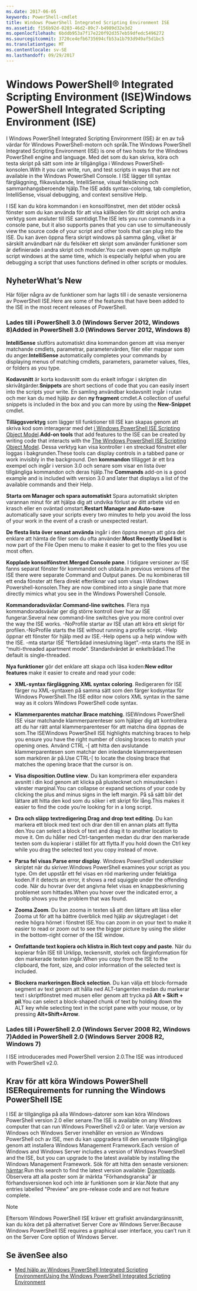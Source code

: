 ```yaml
---
ms.date: 2017-06-05
keywords: PowerShell-cmdlet
title: Windows PowerShell Integrated Scripting Environment ISE
ms.assetid: f156b92d-0203-46d2-89c7-b4989d32e3d2
ms.openlocfilehash: 6bddb953a7f17e220f92d357eb59dfedc5496272
ms.sourcegitcommit: 3720ce4efb6735694cfb53a1b793d949af5d1bc5
ms.translationtype: MT
ms.contentlocale: sv-SE
ms.lasthandoff: 09/29/2017
---
```

# <a name="windows-powershell-integrated-scripting-environment-ise"></a><span data-ttu-id="d49cf-103">Windows PowerShell® Integrated Scripting Environment (ISE)</span><span class="sxs-lookup"><span data-stu-id="d49cf-103">Windows PowerShell Integrated Scripting Environment (ISE)</span></span>
<span data-ttu-id="d49cf-104">I Windows PowerShell Integrated Scripting Environment (ISE) är en av två värdar för Windows PowerShell-motorn och språk.</span><span class="sxs-lookup"><span data-stu-id="d49cf-104">The Windows PowerShell Integrated Scripting Environment (ISE) is one of two hosts for the Windows PowerShell engine and language.</span></span> <span data-ttu-id="d49cf-105">Med det som du kan skriva, köra och testa skript på sätt som inte är tillgängliga i Windows PowerShell-konsolen.</span><span class="sxs-lookup"><span data-stu-id="d49cf-105">With it you can write, run, and test scripts in ways that are not available in the Windows PowerShell Console.</span></span> <span data-ttu-id="d49cf-106">I ISE lägger till syntax färgläggning, flikavslutande, IntelliSense, visual felsökning och sammanhangsberoende hjälp.</span><span class="sxs-lookup"><span data-stu-id="d49cf-106">The ISE adds syntax-coloring, tab completion, IntelliSense, visual debugging, and context sensitive Help.</span></span>

<span data-ttu-id="d49cf-107">I ISE kan du köra kommandon i en konsolfönstret, men det stöder också fönster som du kan använda för att visa källkoden för ditt skript och andra verktyg som ansluter till ISE samtidigt.</span><span class="sxs-lookup"><span data-stu-id="d49cf-107">The ISE lets you run commands in a console pane, but it also supports panes that you can use to simultaneously view the source code of your script and other tools that can plug into the ISE.</span></span> <span data-ttu-id="d49cf-108">Du kan även öppna flera skript windows på samma gång, vilket är särskilt användbart när du felsöker ett skript som använder funktioner som är definierade i andra skript och moduler.</span><span class="sxs-lookup"><span data-stu-id="d49cf-108">You can even open up multiple script windows at the same time, which is especially helpful when you are debugging a script that uses functions defined in other scripts or modules.</span></span>

## <a name="whats-new"></a><span data-ttu-id="d49cf-109">Nyheter</span><span class="sxs-lookup"><span data-stu-id="d49cf-109">What’s New</span></span>
<span data-ttu-id="d49cf-110">Här följer några av de funktioner som har lagts till i de senaste versionerna av PowerShell ISE.</span><span class="sxs-lookup"><span data-stu-id="d49cf-110">Here are some of the features that have been added to the ISE in the most recent releases of PowerShell.</span></span>

### <a name="added-in-powershell-30-windows-server-2012-windows-8"></a><span data-ttu-id="d49cf-111">Lades till i PowerShell 3.0 (Windows Server 2012, Windows 8)</span><span class="sxs-lookup"><span data-stu-id="d49cf-111">Added in PowerShell 3.0 (Windows Server 2012, Windows 8)</span></span>
<span data-ttu-id="d49cf-112">**IntelliSense** slutförs automatiskt dina kommandon genom att visa menyer matchande cmdlets, parametrar, parametervärden, filer eller mappar som du anger.</span><span class="sxs-lookup"><span data-stu-id="d49cf-112">**IntelliSense** automatically completes your commands by displaying menus of matching cmdlets, parameters, parameter values, files, or folders as you type.</span></span>

<span data-ttu-id="d49cf-113">**Kodavsnitt** är korta kodavsnitt som du enkelt infogar i skripten din skrivåtgärder.</span><span class="sxs-lookup"><span data-stu-id="d49cf-113">**Snippets** are short sections of code that you can easily insert into the scripts your write.</span></span> <span data-ttu-id="d49cf-114">En samling användbar kodavsnitt ingår i rutan och mer kan du med hjälp av den **ny fragment** cmdlet.</span><span class="sxs-lookup"><span data-stu-id="d49cf-114">A collection of useful snippets is included in the box and you can more by using the **New-Snippet** cmdlet.</span></span>

<span data-ttu-id="d49cf-115">**Tilläggsverktyg** som lägger till funktioner till ISE kan skapas genom att skriva kod som interagerar med det [i Windows PowerShell ISE Scripting Object Model](../../core-powershell/ise/The-Windows-PowerShell-ISE-Scripting-Object-Model.md).</span><span class="sxs-lookup"><span data-stu-id="d49cf-115">**Add-on tools** that add features to the ISE can be created by writing code that interacts with the [The Windows PowerShell ISE Scripting Object Model](../../core-powershell/ise/The-Windows-PowerShell-ISE-Scripting-Object-Model.md).</span></span> <span data-ttu-id="d49cf-116">Dessa verktyg kan visa kontroller i en streckad fönstret eller loggas i bakgrunden.</span><span class="sxs-lookup"><span data-stu-id="d49cf-116">These tools can display controls in a tabbed pane or work invisibly in the background.</span></span> <span data-ttu-id="d49cf-117">Den **kommandon** tillägget är ett bra exempel och ingår i version 3.0 och senare som visar en lista över tillgängliga kommandon och deras hjälp.</span><span class="sxs-lookup"><span data-stu-id="d49cf-117">The **Commands** add-on is a good example and is included with version 3.0 and later that displays a list of the available commands and their Help.</span></span>

<span data-ttu-id="d49cf-118">**Starta om Manager och spara automatiskt** Spara automatiskt skripten varannan minut för att hjälpa dig att undvika förlust av ditt arbete vid en krasch eller en oväntad omstart.</span><span class="sxs-lookup"><span data-stu-id="d49cf-118">**Restart Manager and Auto-save** automatically save your scripts every two minutes to help you avoid the loss of your work in the event of a crash or unexpected restart.</span></span>

<span data-ttu-id="d49cf-119">**De flesta lista över senast använda** ingår i den öppna menyn att göra det enklare att hämta de filer som du ofta använder.</span><span class="sxs-lookup"><span data-stu-id="d49cf-119">**Most Recently Used list** is now part of the File Open menu to make it easier to get to the files you use most often.</span></span>

<span data-ttu-id="d49cf-120">**Kopplade konsolfönstret**.</span><span class="sxs-lookup"><span data-stu-id="d49cf-120">**Merged Console pane**.</span></span> <span data-ttu-id="d49cf-121">I tidigare versioner av ISE fanns separat fönster för kommandot och utdata.</span><span class="sxs-lookup"><span data-stu-id="d49cf-121">In previous versions of the ISE there were separate Command and Output panes.</span></span> <span data-ttu-id="d49cf-122">De nu kombineras till ett enda fönster att flera direkt efterliknar vad som visas i Windows Powershell-konsolen.</span><span class="sxs-lookup"><span data-stu-id="d49cf-122">They are now combined into a single pane that more directly mimics what you see in the Windows Powershell Console.</span></span>

<span data-ttu-id="d49cf-123">**Kommandoradsväxlar**.</span><span class="sxs-lookup"><span data-stu-id="d49cf-123">**Command-line switches**.</span></span> <span data-ttu-id="d49cf-124">Flera nya kommandoradsväxlar ger dig större kontroll över hur av ISE fungerar.</span><span class="sxs-lookup"><span data-stu-id="d49cf-124">Several new command-line switches give you more control over the way the ISE works.</span></span> <span data-ttu-id="d49cf-125">-NoProfile startar av ISE utan att köra ett skript för profilen.</span><span class="sxs-lookup"><span data-stu-id="d49cf-125">-NoProfile starts the ISE without running a profile script.</span></span> <span data-ttu-id="d49cf-126">-Help öppnar ett fönster för hjälp med av ISE.</span><span class="sxs-lookup"><span data-stu-id="d49cf-126">-Help opens up a help window with the ISE.</span></span> <span data-ttu-id="d49cf-127">-mta startar ISE ”flertrådad inneslutning läget”.</span><span class="sxs-lookup"><span data-stu-id="d49cf-127">-mta starts the ISE in “multi-threaded apartment mode”.</span></span> <span data-ttu-id="d49cf-128">Standardvärdet är enkeltrådad.</span><span class="sxs-lookup"><span data-stu-id="d49cf-128">The default is single-threaded.</span></span>

<span data-ttu-id="d49cf-129">**Nya funktioner** gör det enklare att skapa och läsa koden:</span><span class="sxs-lookup"><span data-stu-id="d49cf-129">**New editor features** make it easier to create and read your code:</span></span>

- <span data-ttu-id="d49cf-130">**XML-syntax färgläggning**.</span><span class="sxs-lookup"><span data-stu-id="d49cf-130">**XML syntax coloring**.</span></span> <span data-ttu-id="d49cf-131">Redigeraren för ISE färger nu XML-syntaxen på samma sätt som den färger kodsyntax för Windows PowerShell.</span><span class="sxs-lookup"><span data-stu-id="d49cf-131">The ISE editor now colors XML syntax in the same way as it colors Windows PowerShell code syntax.</span></span>

- <span data-ttu-id="d49cf-132">**Klammerparentes matchar**.</span><span class="sxs-lookup"><span data-stu-id="d49cf-132">**Brace matching**.</span></span> <span data-ttu-id="d49cf-133">ISEWindows PowerShell ISE visar matchande klammerparenteser som hjälper dig att kontrollera att du har rätt antal klammerparenteser för att matcha dina öppnas de som.</span><span class="sxs-lookup"><span data-stu-id="d49cf-133">The ISEWindows PowerShell ISE highlights matching braces to help you ensure you have the right number of closing braces to match your opening ones.</span></span> <span data-ttu-id="d49cf-134">Använd CTRL -\[ att hitta den avslutande klammerparentesen som matchar den inledande klammerparentesen som markören är på.</span><span class="sxs-lookup"><span data-stu-id="d49cf-134">Use CTRL-\[ to locate the closing brace that matches the opening brace that the cursor is on.</span></span>

- <span data-ttu-id="d49cf-135">**Visa disposition**.</span><span class="sxs-lookup"><span data-stu-id="d49cf-135">**Outline view**.</span></span> <span data-ttu-id="d49cf-136">Du kan komprimera eller expandera avsnitt i din kod genom att klicka på plustecknet och minustecken i vänster marginal.</span><span class="sxs-lookup"><span data-stu-id="d49cf-136">You can collapse or expand sections of your code by clicking the plus and minus signs in the left margin.</span></span> <span data-ttu-id="d49cf-137">På så sätt blir det lättare att hitta den kod som du söker i ett skript för lång.</span><span class="sxs-lookup"><span data-stu-id="d49cf-137">This makes it easier to find the code you’re looking for in a long script.</span></span>

- <span data-ttu-id="d49cf-138">**Dra och släpp textredigering**.</span><span class="sxs-lookup"><span data-stu-id="d49cf-138">**Drag and drop text editing**.</span></span> <span data-ttu-id="d49cf-139">Du kan markera ett block med text och drar den till en annan plats att flytta den.</span><span class="sxs-lookup"><span data-stu-id="d49cf-139">You can select a block of text and drag it to another location to move it.</span></span> <span data-ttu-id="d49cf-140">Om du håller ned Ctrl-tangenten medan du drar den markerade texten som du kopierar i stället för att flytta.</span><span class="sxs-lookup"><span data-stu-id="d49cf-140">If you hold down the Ctrl key while you drag the selected text you copy instead of move.</span></span>

- <span data-ttu-id="d49cf-141">**Parsa fel visas**.</span><span class="sxs-lookup"><span data-stu-id="d49cf-141">**Parse error display**.</span></span> <span data-ttu-id="d49cf-142">Windows PowerShell undersöker skriptet när du skriver.</span><span class="sxs-lookup"><span data-stu-id="d49cf-142">Windows PowerShell examines your script as you type.</span></span> <span data-ttu-id="d49cf-143">Om det uppstår ett fel visas en röd markering under felaktiga koden.</span><span class="sxs-lookup"><span data-stu-id="d49cf-143">If it detects an error, it shows a red squiggle under the offending code.</span></span> <span data-ttu-id="d49cf-144">När du hovrar över det angivna felet visas en knappbeskrivning problemet som hittades.</span><span class="sxs-lookup"><span data-stu-id="d49cf-144">When you hover over the indicated error, a tooltip shows you the problem that was found.</span></span>

- <span data-ttu-id="d49cf-145">**Zooma**.</span><span class="sxs-lookup"><span data-stu-id="d49cf-145">**Zoom**.</span></span> <span data-ttu-id="d49cf-146">Du kan zooma in texten så att den lättare att läsa eller Zooma ut för att ha bättre överblick med hjälp av skjutreglaget i det nedre högra hörnet i fönstret ISE.</span><span class="sxs-lookup"><span data-stu-id="d49cf-146">You can zoom in on your text to make it easier to read or zoom out to see the bigger picture by using the slider in the bottom-right corner of the ISE window.</span></span>

- <span data-ttu-id="d49cf-147">**Omfattande text kopiera och klistra in**.</span><span class="sxs-lookup"><span data-stu-id="d49cf-147">**Rich text copy and paste**.</span></span> <span data-ttu-id="d49cf-148">När du kopierar från ISE till Urklipp, teckensnitt, storlek och färginformation för den markerade texten ingår.</span><span class="sxs-lookup"><span data-stu-id="d49cf-148">When you copy from the ISE to the clipboard, the font, size, and color information of the selected text is included.</span></span>

- <span data-ttu-id="d49cf-149">**Blockera markeringen**.</span><span class="sxs-lookup"><span data-stu-id="d49cf-149">**Block selection**.</span></span> <span data-ttu-id="d49cf-150">Du kan välja ett block-formade segment av text genom att hålla ned ALT-tangenten medan du markerar text i skriptfönstret med musen eller genom att trycka på **Alt + Skift + pil**.</span><span class="sxs-lookup"><span data-stu-id="d49cf-150">You can select a block-shaped chunk of text by holding down the ALT key while selecting text in the script pane with your mouse, or by pressing **Alt+Shift+Arrow**.</span></span>

### <a name="added-in-powershell-20-windows-server-2008-r2-windows-7"></a><span data-ttu-id="d49cf-151">Lades till i PowerShell 2.0 (Windows Server 2008 R2, Windows 7)</span><span class="sxs-lookup"><span data-stu-id="d49cf-151">Added in PowerShell 2.0 (Windows Server 2008 R2, Windows 7)</span></span>
<span data-ttu-id="d49cf-152">I ISE introducerades med PowerShell version 2.0.</span><span class="sxs-lookup"><span data-stu-id="d49cf-152">The ISE was introduced with PowerShell v2.0.</span></span>

## <a name="requirements-for-running-the-windows-powershell-ise"></a><span data-ttu-id="d49cf-153">Krav för att köra Windows PowerShell ISE</span><span class="sxs-lookup"><span data-stu-id="d49cf-153">Requirements for running the Windows PowerShell ISE</span></span>
<span data-ttu-id="d49cf-154">I ISE är tillgängliga på alla Windows-datorer som kan köra Windows PowerShell version 2.0 eller senare.</span><span class="sxs-lookup"><span data-stu-id="d49cf-154">The ISE is available on any Windows computer that can run Windows PowerShell v2.0 or later.</span></span>
<span data-ttu-id="d49cf-155">Varje version av Windows och Windows Server innehåller en version av Windows PowerShell och av ISE, men du kan uppgradera till den senaste tillgängliga genom att installera Windows Management Framework.</span><span class="sxs-lookup"><span data-stu-id="d49cf-155">Each version of Windows and Windows Server includes a version of Windows PowerShell and the ISE, but you can upgrade to the latest available by installing the Windows Management Framework.</span></span>
<span data-ttu-id="d49cf-156">Sök för att hitta den senaste versionen: [hämtar](http://www.microsoft.com/en-us/search/DownloadResults.aspx?q=%22windows%20management%20framework%22%20PowerShell&sortby=Relevancy~Descending).</span><span class="sxs-lookup"><span data-stu-id="d49cf-156">Run this search to find the latest version available: [Downloads](http://www.microsoft.com/en-us/search/DownloadResults.aspx?q=%22windows%20management%20framework%22%20PowerShell&sortby=Relevancy~Descending).</span></span>
<span data-ttu-id="d49cf-157">Observera att alla poster som är märkta ”Förhandsgranska” är förhandsversionen kod och inte är funktionen som är klar.</span><span class="sxs-lookup"><span data-stu-id="d49cf-157">Note that any entries labelled "Preview" are pre-release code and are not feature complete.</span></span>

> [!NOTE]
> <span data-ttu-id="d49cf-158">Eftersom Windows PowerShell ISE kräver ett grafiskt användargränssnitt, kan du köra det på alternativet Server Core av Windows Server.</span><span class="sxs-lookup"><span data-stu-id="d49cf-158">Because Windows PowerShell ISE requires a graphical user interface, you can’t run it on the Server Core option of Windows Server.</span></span>

## <a name="see-also"></a><span data-ttu-id="d49cf-159">Se även</span><span class="sxs-lookup"><span data-stu-id="d49cf-159">See also</span></span>
- [<span data-ttu-id="d49cf-160">Med hjälp av Windows PowerShell Integrated Scripting Environment</span><span class="sxs-lookup"><span data-stu-id="d49cf-160">Using the Windows PowerShell Integrated Scripting Environment</span></span>](Using-the-Windows-PowerShell-ISE.md)

